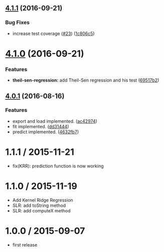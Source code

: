 <a name="4.1.1"></a>
## [4.1.1](https://github.com/mljs/regression/compare/v4.1.0...v4.1.1) (2016-09-21)


### Bug Fixes

* increase test coverage ([#23](https://github.com/mljs/regression/issues/23)) ([1c806c5](https://github.com/mljs/regression/commit/1c806c5))



<a name="4.1.0"></a>
# [4.1.0](https://github.com/mljs/regression/compare/v4.0.1...v4.1.0) (2016-09-21)


### Features

* **theil-sen-regression:** add Theil-Sen regression and his test ([69517b2](https://github.com/mljs/regression/commit/69517b2))



<a name="4.0.1"></a>
## [4.0.1](https://github.com/mljs/regression/compare/v2.0.0...v4.0.1) (2016-08-16)


### Features

* export and load implemented. ([ac42974](https://github.com/mljs/regression/commit/ac42974))
* fit implemented. ([dd31444](https://github.com/mljs/regression/commit/dd31444))
* predict implemented. ([4632fb7](https://github.com/mljs/regression/commit/4632fb7))



1.1.1 / 2015-11-21
==================

* fix(KRR): prediction function is now working

1.1.0 / 2015-11-19
==================

* Add Kernel Ridge Regression
* SLR: add toString method
* SLR: add computeX method

1.0.0 / 2015-09-07
==================

* first release
